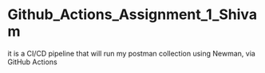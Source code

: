 # Github_Actions_Assignment_1_Shivam
it is a CI/CD pipeline that will run my postman collection using Newman, via GitHub Actions
